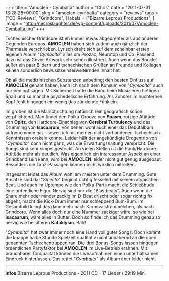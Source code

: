 +++
title = "Amoclen - Cymbalta"
author = "Chris"
date = "2011-07-31 18:28:28+00:00"
slug = "amoclen-cymbalta"
category = "reviews"
tags = ["CD-Reviews", "Grindcore", ]
labels = ["Bizarre Leprous Productions", ]
image = "http://necroslaughter.de/wp-content/uploads/2011/07/Amoclen-Cymbalta.jpg"
+++

Tschechischer Grindcore ist eh immer etwas abgedrehter als aus anderen Gegenden Europas. **AMOCLEN** haben sich zudem auch gänzlich der Pharmazie verschrieben. Lyrisch dreht sich auf dem scheinbar ersten eigenen Album "_Cymbalta_" alles um Prozac, Neurotop und Co. Passend dazu ist das Cover-Artwork sehr schön illustriert. Auch wenn das Booklet außer ein paar Bildern und tschechischen Grüßen an Freunde und Kollegen keinen sonderlich bewusstseinserweiternden Inhalt hat.

Ob all die medizinischen Substanzen unbedingt den besten Einfluss auf **AMOCLEN** gehabt haben, kann ich nach dem Konsum von "_Cymbalta_" auch nur bedingt sagen. Mit Sicherheit hatte die Band beim Musizieren heftigen Spaß und so manche psychedelische Erfahrung. Als Zuhörer im nüchternen Kopf fehlt hingegen ein wenig das zündende Fünklein.

Im groben ist die Marschrichtung natürlich rein geografisch schon verpflichtend. Man findet den Polka-Groove von **Spasm**, rotzige Attitüde von **Opitz**, den Hardcore-Einschlag von **Cerebral Turbulency** und das Drumming von **Isacaarum**, von denen wohl auch einer das Debütalbum aufgenommen hat - soweit ich mit meinen nicht vorhandenen Tschechisch-Kenntnissen orakeln konnte.
Leider hält der angekündigte Drogentrip von "_Cymbalta_" dann nicht ganz, was die Erwartungshaltung verspricht. Die Songs sind sehr simpel gestrickt. An vielen Stellen ist die Punk/Hardcore-Attitüde mehr als deutlich. Was eigentlich ein interessanter Aspekt an einer Grindband sein kann, wird bei **AMOCLEN** leider nicht gut genug ausgebaut. Besonders die Tanz-Passagen können nicht wirklich mitreißen.

Insgesamt leidet das Album wohl am meisten unter dem Drumming. Gute Ansätze sind da! "_Smecta_" beginnt richtig fesselnd mit seinem atypischen Beat. Und auch im Uptempo wie den Polka-Parts macht die Schießbude eine ordentliche Figur. Nervig sind nur die "Blastbeats". Auch wenn die Snare mehr oder minder zackig im D-Beat drischt oder sogar richtig fix abgeht, macht die Kick-Drum immer nur schleppend Bum-Bum. Im Gesamtbild klingt das dann mehr nach Karnevalströmmelchen, als nach Grindcore. Wenn alles doch nur eine Nummer zackiger wäre, so wie bei **Isacaarum**, wäre alles in Butter. Doch so finde ich das Drumming genau so nervig wie bei älteren **Kataklysm**. Bäh!

"_Cymbalta_" hat zwar immer noch eine Hand voll guter Songs. Doch kommt die knappe halbe Stunde Spielzeit qualitativ nicht annähernd an die oben genannten Tschechentruppen ran. Die drei Bonus-Songs lassen hingegen ordentlichen Partyfaktor bei **AMOCLEN** im Live-Betrieb erahnen. Mit brauchbarer Tonqualität können die Liveaufnahmen einen unterhaltsamen Eindruck hinterlassen. Das rettet "_Cymbalta_" als Album aber leider nicht.





---
**Infos**
Bizarre Leprous Productions - 2011
CD - 17 Lieder / 29:19 Min.
